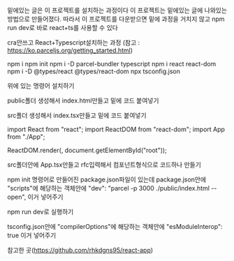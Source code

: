 밑에있는 글은 이 프로젝트를 설치하는 과정이다
이 프로젝트는 밑에있는 글에 나와있는 방법으로 만들어졌다.
따라서 이 프로젝트를 다운받으면 밑에 과정을 거치지 않고
npm run dev로 바로 react+ts를 사용할 수 있다

cra안쓰고 React+Typescript설치하는 과정
(참고 : https://ko.parceljs.org/getting_started.html)

npm i
npm init
npm i -D parcel-bundler typescript
npm i react react-dom
npm i -D @types/react @types/react-dom
npx tsconfig.json

위에 있는 명령어 설치하기

public폴더 생성해서 index.html만들고 밑에 코드 붙여넣기

<!DOCTYPE html>
<html lang="ko">
<head>
  <meta charset="UTF-8">
  <meta name="viewport" content="width=device-width, initial-scale=1.0">
  <title>React app</title>
</head>
<body>
  <div id="root"></div>
  <noscript></noscript>
  <script src="../src/index.tsx"></script>
</body>
</html>

src폴더 생성해서 index.tsx만들고 밑에 코드 붙여넣기

import React from "react";
import ReactDOM from "react-dom";
import App from "./App";

ReactDOM.render(<App />, document.getElementById("root"));

src폴더안에 App.tsx만들고 rfc입력해서 컴포넌트형식으로 코드하나 만들기

npm init 명령어로 만들어진 package.json파일이 있는데 package.json안에 "scripts"에 해당하는 객체안에
"dev": "parcel -p 3000 ./public/index.html --open", 이거 넣어주기

npm run dev로 실행하기

tsconfig.json안에 "compilerOptions"에 해당하는 객체안에 "esModuleInterop": true 이거 넣어주기

참고한 곳(https://github.com/rhkdgns95/react-app)
